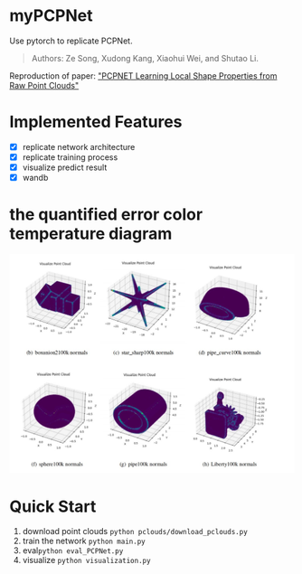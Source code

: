 # myPCPNet
Use pytorch to replicate PCPNet. 
> Authors: Ze Song, Xudong Kang, Xiaohui Wei, and Shutao Li.
> 
Reproduction of paper: ["PCPNET Learning Local Shape Properties from Raw Point Clouds"](https://arxiv.org/abs/1710.04954)

# Implemented Features
- [x] replicate network architecture
- [x] replicate training process
- [x] visualize predict result
- [x] wandb

# the quantified error color temperature diagram
![visualization](./result.png)

# Quick Start
1. download point clouds
   ``python pclouds/download_pclouds.py``	
2. train the network ``python main.py``	
3. eval``python eval_PCPNet.py``	
4. visualize ``python visualization.py``	
